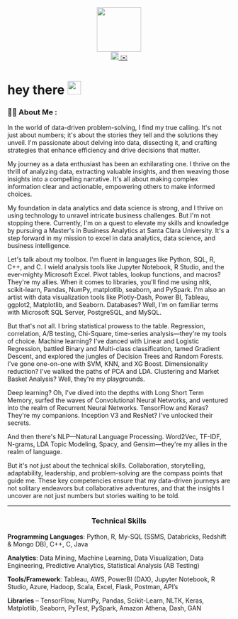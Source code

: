 

<div id="header" align="center">
  <img src="https://media.giphy.com/media/l46Cy1rHbQ92uuLXa/giphy.gif" width="100"/>
</div>

<div id="badges" style="text-align: center;" align="center">
   <a href="https://www.linkedin.com/in/prakathi/" target="_blank">
    <img src="https://static.vecteezy.com/system/resources/previews/018/910/724/original/linkedin-logo-linkedin-symbol-linkedin-icon-free-free-vector.jpg" alt="LinkedIn Icon" width="18" height = "18">
  </a>
  <a href="mailto:pravi@scu.edu">
    ✉️
  </a>
</div>

<h1>
  hey there
  <img src="https://media.giphy.com/media/hvRJCLFzcasrR4ia7z/giphy.gif" width="30px"/>
</h1>

### :woman_technologist: About Me :

In the world of data-driven problem-solving, I find my true calling. It's not just about numbers; it's about the stories they tell and the solutions they unveil. I'm passionate about delving into data, dissecting it, and crafting strategies that enhance efficiency and drive decisions that matter.

My journey as a data enthusiast has been an exhilarating one. I thrive on the thrill of analyzing data, extracting valuable insights, and then weaving those insights into a compelling narrative. It's all about making complex information clear and actionable, empowering others to make informed choices.

My foundation in data analytics and data science is strong, and I thrive on using technology to unravel intricate business challenges. But I'm not stopping there. Currently, I'm on a quest to elevate my skills and knowledge by pursuing a Master's in Business Analytics at Santa Clara University. It's a step forward in my mission to excel in data analytics, data science, and business intelligence.

Let's talk about my toolbox. I'm fluent in languages like Python, SQL, R, C++, and C. I wield analysis tools like Jupyter Notebook, R Studio, and the ever-mighty Microsoft Excel. Pivot tables, lookup functions, and macros? They're my allies. When it comes to libraries, you'll find me using nltk, scikit-learn, Pandas, NumPy, matplotlib, seaborn, and PySpark. I'm also an artist with data visualization tools like Plotly-Dash, Power BI, Tableau, ggplot2, Matplotlib, and Seaborn. Databases? Well, I'm on familiar terms with Microsoft SQL Server, PostgreSQL, and MySQL.

But that's not all. I bring statistical prowess to the table. Regression, correlation, A/B testing, Chi-Square, time-series analysis—they're my tools of choice. Machine learning? I've danced with Linear and Logistic Regression, battled Binary and Multi-class classification, tamed Gradient Descent, and explored the jungles of Decision Trees and Random Forests. I've gone one-on-one with SVM, KNN, and XG Boost. Dimensionality reduction? I've walked the paths of PCA and LDA. Clustering and Market Basket Analysis? Well, they're my playgrounds.

Deep learning? Oh, I've dived into the depths with Long Short Term Memory, surfed the waves of Convolutional Neural Networks, and ventured into the realm of Recurrent Neural Networks. TensorFlow and Keras? They're my companions. Inception V3 and ResNet? I've unlocked their secrets.

And then there's NLP—Natural Language Processing. Word2Vec, TF-IDF, N-grams, LDA Topic Modeling, Spacy, and Gensim—they're my allies in the realm of language.

But it's not just about the technical skills. Collaboration, storytelling, adaptability, leadership, and problem-solving are the compass points that guide me. These key competencies ensure that my data-driven journeys are not solitary endeavors but collaborative adventures, and that the insights I uncover are not just numbers but stories waiting to be told.


<hr>

<div id="title" align="center">
 <h3> Technical Skills </h3>
</div>


**Programming Languages**: Python, R, My-SQL (SSMS, Databricks, Redshift & Mongo DB), C++, C, Java

**Analytics**: Data Mining, Machine Learning, Data Visualization, Data Engineering, Predictive Analytics, Statistical Analysis (AB Testing)

**Tools/Framework**: Tableau, AWS, PowerBI (DAX), Jupyter Notebook, R Studio, Azure, Hadoop, Scala, Excel, Flask, Postman, API’s

**Libraries** – TensorFlow, NumPy, Pandas, Scikit-Learn, NLTK, Keras, Matplotlib, Seaborn, PyTest, PySpark, Amazon Athena, Dash, GAN

